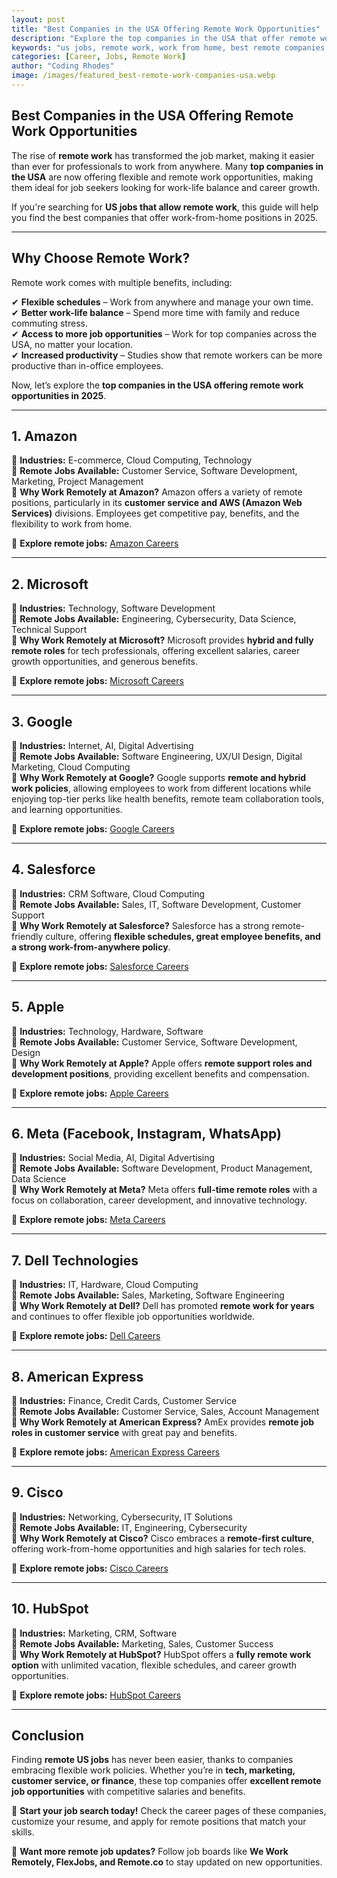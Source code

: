 ```yaml
---
layout: post
title: "Best Companies in the USA Offering Remote Work Opportunities"
description: "Explore the top companies in the USA that offer remote work opportunities. Learn about the best employers providing flexible work-from-home jobs in 2025."
keywords: "us jobs, remote work, work from home, best remote companies, USA job opportunities, flexible jobs"
categories: [Career, Jobs, Remote Work]
author: "Coding Rhodes"
image: /images/featured_best-remote-work-companies-usa.webp
---
```


## Best Companies in the USA Offering Remote Work Opportunities

The rise of **remote work** has transformed the job market, making it easier than ever for professionals to work from anywhere. Many **top companies in the USA** are now offering flexible and remote work opportunities, making them ideal for job seekers looking for work-life balance and career growth.

If you're searching for **US jobs that allow remote work**, this guide will help you find the best companies that offer work-from-home positions in 2025.

---

## **Why Choose Remote Work?**

Remote work comes with multiple benefits, including:

✔ **Flexible schedules** – Work from anywhere and manage your own time. \
✔ **Better work-life balance** – Spend more time with family and reduce commuting stress. \
✔ **Access to more job opportunities** – Work for top companies across the USA, no matter your location. \
✔ **Increased productivity** – Studies show that remote workers can be more productive than in-office employees.

Now, let’s explore the **top companies in the USA offering remote work opportunities in 2025**.

---

## **1. Amazon**

🔹 **Industries:** E-commerce, Cloud Computing, Technology  \
🔹 **Remote Jobs Available:** Customer Service, Software Development, Marketing, Project Management  \
🔹 **Why Work Remotely at Amazon?** Amazon offers a variety of remote positions, particularly in its **customer service and AWS (Amazon Web Services)** divisions. Employees get competitive pay, benefits, and the flexibility to work from home. 

📌 **Explore remote jobs:** [Amazon Careers](https://www.amazon.jobs/en/)

---

## **2. Microsoft**

🔹 **Industries:** Technology, Software Development  \
🔹 **Remote Jobs Available:** Engineering, Cybersecurity, Data Science, Technical Support  \
🔹 **Why Work Remotely at Microsoft?** Microsoft provides **hybrid and fully remote roles** for tech professionals, offering excellent salaries, career growth opportunities, and generous benefits. 

📌 **Explore remote jobs:** [Microsoft Careers](https://careers.microsoft.com/)

---

## **3. Google**

🔹 **Industries:** Internet, AI, Digital Advertising  \
🔹 **Remote Jobs Available:** Software Engineering, UX/UI Design, Digital Marketing, Cloud Computing  \
🔹 **Why Work Remotely at Google?** Google supports **remote and hybrid work policies**, allowing employees to work from different locations while enjoying top-tier perks like health benefits, remote team collaboration tools, and learning opportunities. 

📌 **Explore remote jobs:** [Google Careers](https://careers.google.com/)

---

## **4. Salesforce**

🔹 **Industries:** CRM Software, Cloud Computing  \
🔹 **Remote Jobs Available:** Sales, IT, Software Development, Customer Support  \
🔹 **Why Work Remotely at Salesforce?** Salesforce has a strong remote-friendly culture, offering **flexible schedules, great employee benefits, and a strong work-from-anywhere policy**. 

📌 **Explore remote jobs:** [Salesforce Careers](https://www.salesforce.com/company/careers/)

---

## **5. Apple**

🔹 **Industries:** Technology, Hardware, Software  \
🔹 **Remote Jobs Available:** Customer Service, Software Development, Design  \
🔹 **Why Work Remotely at Apple?** Apple offers **remote support roles and development positions**, providing excellent benefits and compensation. 

📌 **Explore remote jobs:** [Apple Careers](https://jobs.apple.com/)

---

## **6. Meta (Facebook, Instagram, WhatsApp)**

🔹 **Industries:** Social Media, AI, Digital Advertising  \
🔹 **Remote Jobs Available:** Software Development, Product Management, Data Science  \
🔹 **Why Work Remotely at Meta?** Meta offers **full-time remote roles** with a focus on collaboration, career development, and innovative technology. 

📌 **Explore remote jobs:** [Meta Careers](https://www.metacareers.com/)

---

## **7. Dell Technologies**

🔹 **Industries:** IT, Hardware, Cloud Computing  \
🔹 **Remote Jobs Available:** Sales, Marketing, Software Engineering  \
🔹 **Why Work Remotely at Dell?** Dell has promoted **remote work for years** and continues to offer flexible job opportunities worldwide. 

📌 **Explore remote jobs:** [Dell Careers](https://jobs.dell.com/)

---

## **8. American Express**

🔹 **Industries:** Finance, Credit Cards, Customer Service  \
🔹 **Remote Jobs Available:** Customer Service, Sales, Account Management  \
🔹 **Why Work Remotely at American Express?** AmEx provides **remote job roles in customer service** with great pay and benefits. 

📌 **Explore remote jobs:** [American Express Careers](https://www.americanexpress.com/en-us/careers/)

---

## **9. Cisco**

🔹 **Industries:** Networking, Cybersecurity, IT Solutions  \
🔹 **Remote Jobs Available:** IT, Engineering, Cybersecurity  \
🔹 **Why Work Remotely at Cisco?** Cisco embraces a **remote-first culture**, offering work-from-home opportunities and high salaries for tech roles. 

📌 **Explore remote jobs:** [Cisco Careers](https://jobs.cisco.com/)

---

## **10. HubSpot**

🔹 **Industries:** Marketing, CRM, Software  \
🔹 **Remote Jobs Available:** Marketing, Sales, Customer Success  \
🔹 **Why Work Remotely at HubSpot?** HubSpot offers a **fully remote work option** with unlimited vacation, flexible schedules, and career growth opportunities. 

📌 **Explore remote jobs:** [HubSpot Careers](https://www.hubspot.com/careers)

---

## **Conclusion**

Finding **remote US jobs** has never been easier, thanks to companies embracing flexible work policies. Whether you’re in **tech, marketing, customer service, or finance**, these top companies offer **excellent remote job opportunities** with competitive salaries and benefits.

🔹 **Start your job search today!** Check the career pages of these companies, customize your resume, and apply for remote positions that match your skills.

🚀 **Want more remote job updates?** Follow job boards like **We Work Remotely, FlexJobs, and Remote.co** to stay updated on new opportunities.

